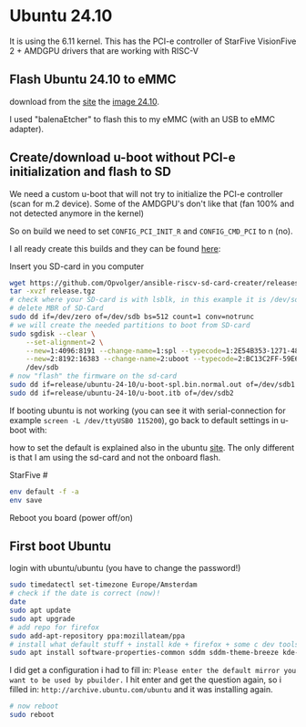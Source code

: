 # Ubuntu 24.10

It is using the 6.11 kernel. This has the PCI-e controller of StarFive VisionFive 2 + AMDGPU drivers that are working with RISC-V

## Flash Ubuntu 24.10 to eMMC

download from the [site](https://ubuntu.com/download/risc-v) the [image 24.10](https://cdimage.ubuntu.com/releases/24.10/release/ubuntu-24.10-preinstalled-server-riscv64+nezha.img.xz).

I used "balenaEtcher" to flash this to my eMMC (with an USB to eMMC adapter).

## Create/download u-boot without PCI-e initialization and flash to SD

We need a custom u-boot that will not try to initialize the PCI-e controller (scan for m.2 device). Some of the AMDGPU's don't like that (fan 100% and not detected anymore in the kernel)

So on build we need to set `CONFIG_PCI_INIT_R` and `CONFIG_CMD_PCI` to n (no).

I all ready create this builds and they can be found [here](https://github.com/Opvolger/ansible-riscv-sd-card-creater/releases):

Insert you SD-card in you computer

```bash
wget https://github.com/Opvolger/ansible-riscv-sd-card-creater/releases/download/0.1.0/release.tgz
tar -xvzf release.tgz
# check where your SD-card is with lsblk, in this example it is /dev/sdb
# delete MBR of SD-Card
sudo dd if=/dev/zero of=/dev/sdb bs=512 count=1 conv=notrunc
# we will create the needed partitions to boot from SD-card
sudo sgdisk --clear \
    --set-alignment=2 \
    --new=1:4096:8191 --change-name=1:spl --typecode=1:2E54B353-1271-4842-806F-E436D6AF6985 \
    --new=2:8192:16383 --change-name=2:uboot --typecode=2:BC13C2FF-59E6-4262-A352-B275FD6F7172 \
    /dev/sdb
# now "flash" the firmware on the sd-card
sudo dd if=release/ubuntu-24-10/u-boot-spl.bin.normal.out of=/dev/sdb1
sudo dd if=release/ubuntu-24-10/u-boot.itb of=/dev/sdb2
```

If booting ubuntu is not working (you can see it with serial-connection for example `screen -L /dev/ttyUSB0 115200`), go back to default settings in u-boot with:

how to set the default is explained also in the ubuntu [site](https://canonical-ubuntu-boards.readthedocs-hosted.com/en/latest/how-to/starfive-visionfive-2/). The only different is that I am using the sd-card and not the onboard flash.

StarFive #

```bash
env default -f -a
env save
```

Reboot you board (power off/on)

## First boot Ubuntu

login with ubuntu/ubuntu (you have to change the password!)

```bash
sudo timedatectl set-timezone Europe/Amsterdam
# check if the date is correct (now)!
date
sudo apt update
sudo apt upgrade
# add repo for firefox
sudo add-apt-repository ppa:mozillateam/ppa
# install what default stuff + install kde + firefox + some c dev tools (so you can compile some stuff)
sudo apt install software-properties-common sddm sddm-theme-breeze kde-standard build-essential libxml2 libcurl4-gnutls-dev neofetch ubuntu-dev-tools libopenal-dev libpng-dev libjpeg-dev libfreetype6-dev libfontconfig1-dev libcurl4-gnutls-dev libsdl2-dev zlib1g-dev libbz2-dev libedit-dev python-is-python3 m4 clang sddm-theme-breeze firefox
```

I did get a configuration i had to fill in: `Please enter the default mirror you want to be used by pbuilder.`
I hit enter and get the question again, so i filled in: `http://archive.ubuntu.com/ubuntu` and it was installing again.

```bash
# now reboot
sudo reboot
```

